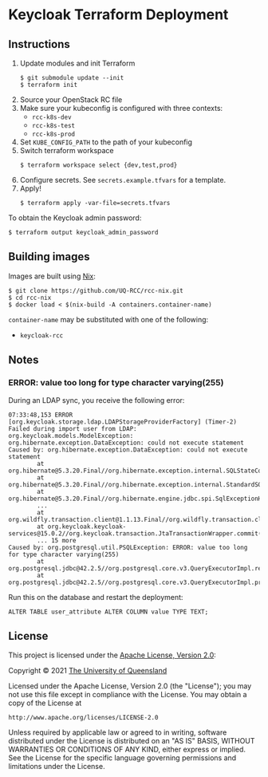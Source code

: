 # Keycloak Terraform Deployment

## Instructions

1. Update modules and init Terraform
   ```
   $ git submodule update --init
   $ terraform init
   ```
2. Source your OpenStack RC file
3. Make sure your kubeconfig is configured with three contexts:
   * `rcc-k8s-dev`
   * `rcc-k8s-test`
   * `rcc-k8s-prod`
4. Set `KUBE_CONFIG_PATH` to the path of your kubeconfig
5. Switch terraform workspace
   ```
   $ terraform workspace select {dev,test,prod}
   ```
6. Configure secrets. See `secrets.example.tfvars` for a template.
7. Apply!
   ```
   $ terraform apply -var-file=secrets.tfvars
   ```

To obtain the Keycloak admin password:
```
$ terraform output keycloak_admin_password
```

## Building images

Images are built using [Nix](https://nixos.org/download.html):

```
$ git clone https://github.com/UQ-RCC/rcc-nix.git
$ cd rcc-nix
$ docker load < $(nix-build -A containers.container-name)
```

`container-name` may be substituted with one of the following:

* `keycloak-rcc`

## Notes

### ERROR: value too long for type character varying(255)

During an LDAP sync, you receive the following error:

```
07:33:48,153 ERROR [org.keycloak.storage.ldap.LDAPStorageProviderFactory] (Timer-2) Failed during import user from LDAP: org.keycloak.models.ModelException: org.hibernate.exception.DataException: could not execute statement
Caused by: org.hibernate.exception.DataException: could not execute statement
        at org.hibernate@5.3.20.Final//org.hibernate.exception.internal.SQLStateConversionDelegate.convert(SQLStateConversionDelegate.java:118)
        at org.hibernate@5.3.20.Final//org.hibernate.exception.internal.StandardSQLExceptionConverter.convert(StandardSQLExceptionConverter.java:42)
        at org.hibernate@5.3.20.Final//org.hibernate.engine.jdbc.spi.SqlExceptionHelper.convert(SqlExceptionHelper.java:113)
        ...
        at org.wildfly.transaction.client@1.1.13.Final//org.wildfly.transaction.client.ContextTransactionManager.commit(ContextTransactionManager.java:71)
        at org.keycloak.keycloak-services@15.0.2//org.keycloak.transaction.JtaTransactionWrapper.commit(JtaTransactionWrapper.java:90)
        ... 15 more
Caused by: org.postgresql.util.PSQLException: ERROR: value too long for type character varying(255)
        at org.postgresql.jdbc@42.2.5//org.postgresql.core.v3.QueryExecutorImpl.receiveErrorResponse(QueryExecutorImpl.java:2440)
        at org.postgresql.jdbc@42.2.5//org.postgresql.core.v3.QueryExecutorImpl.processResults(QueryExecutorImpl.java:2183)

```

Run this on the database and restart the deployment:
```
ALTER TABLE user_attribute ALTER COLUMN value TYPE TEXT;
```

## License
This project is licensed under the [Apache License, Version 2.0](https://opensource.org/licenses/Apache-2.0):

Copyright &copy; 2021 [The University of Queensland](http://uq.edu.au/)

Licensed under the Apache License, Version 2.0 (the "License");
you may not use this file except in compliance with the License.
You may obtain a copy of the License at

    http://www.apache.org/licenses/LICENSE-2.0

Unless required by applicable law or agreed to in writing, software
distributed under the License is distributed on an "AS IS" BASIS,
WITHOUT WARRANTIES OR CONDITIONS OF ANY KIND, either express or implied.
See the License for the specific language governing permissions and
limitations under the License.
